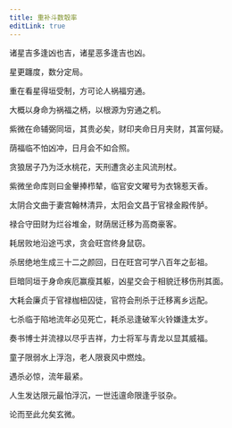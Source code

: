 ```yaml
---
title: 重补斗数彀率
editLink: true
---
```


诸星吉多逢凶也吉，诸星恶多逢吉也凶。

星更躔度，数分定局。

重在看星得垣受制，方可论人祸福穷通。

大概以身命为祸福之柄，以根源为穷通之机。

紫微在命辅弼同垣，其贵必矣，财印夹命日月夹财，其富何疑。

荫福临不怕凶冲，日月会不如合照。

贪狼居子乃为泛水桃花，天刑遭贪必主风流刑杖。

紫微坐命库则曰金轝捧栉辇，临官安文曜号为衣锦惹天香。

太阴合文曲于妻宫翰林清异，太阳会文昌于官禄金殿传胪。

禄合守田财为烂谷堆金，财荫居迁移为高商豪客。

耗居败地沿途丐求，贪会旺宫终身鼠窃。

杀居绝地生成三十二之颜回，日在旺宫可学八百年之彭祖。

巨暗同垣于身命疾厄赢瘦其躯，凶星交会于相貌迁移伤刑其面。

大耗会廉贞于官禄枷杻囚徒，官符会刑杀于迁移离乡远配。

七杀临于陷地流年必见死亡，耗杀忌逢破军火铃嫌逢太岁。

奏书博士并流禄以尽乎吉祥，力士将军与青龙以显其威福。

童子限弱水上浮泡，老人限衰风中燃烛。

遇杀必惊，流年最紧。

人生发达限元最怕浮沉，一世迍邅命限逢乎驳杂。

论而至此允矣玄微。
